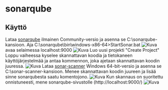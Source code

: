 # sonarqube

## Käyttö

Lataa [sonarqube](https://www.sonarqube.org/downloads/) ilmainen Community-versio ja asenna se C:\sonarqube\-kansioon. 
Aja C:\sonarqube\bin\windows-x86-64>StartSonar.bat
![Kuva](C:/Users/OMISTAJA/OneDrive/Kuvat/sonarqube.JPG)
avaa selaimessa localhost:9000
![Kuva](C:/Users/OMISTAJA/OneDrive/Kuvat/sonarqube_localhost9000.JPG)
Luo uusi projekti "Create Project" 
Loppu vaiheessa kyselee skannattavan koodia ja tietokaneen käyttöjärjestelmää ja 
antaa kommennon, joka ajetaan skannattavan koodin juuressa. 
![Kuva](C:/Users/OMISTAJA/OneDrive/Kuvat/executeScanner.JPG)
Lataa [sonar-scanner](https://docs.sonarqube.org/latest/analysis/scan/sonarscanner/) Windows 64-bit-versio ja 
asenna se C:\sonar-scanner\-kansioon.
Menee skannattavan koodin juureen ja lisää sinne sonarqubesta saatu komentojono.
![Kuva](C:/Users/OMISTAJA/OneDrive/Kuvat/sonar-scanner.JPG)
Kun skannaus on suoritettu onnistuneesti, mene sonarqube-sivustolle (http://localhost:9000/)
![Kuva](C:/Users/OMISTAJA/OneDrive/Kuvat/sonarqube_result.JPG)
